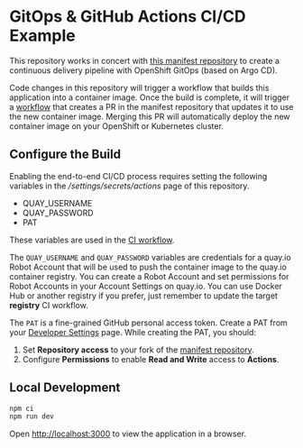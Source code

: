 # GitOps & GitHub Actions CI/CD Example

This repository works in concert with [this manifest repository](https://github.com/evanshortiss/gitops-gh-actions-manifests)
to create a continuous delivery pipeline with OpenShift GitOps (based on Argo CD).

Code changes in this repository will trigger a workflow that builds this
application into a container image. Once the build is complete, it will trigger
a [workflow](https://github.com/evanshortiss/gitops-gh-actions-manifests/blob/main/.github/workflows/update-container-image.yaml)
that creates a PR in the manifest repository that updates it to use the new
container image. Merging this PR will automatically deploy the new container
image on your OpenShift or Kubernetes cluster.

## Configure the Build

Enabling the end-to-end CI/CD process requires setting the following variables in
the */settings/secrets/actions* page of this repository.

* QUAY_USERNAME
* QUAY_PASSWORD
* PAT

These variables are used in the [CI workflow](https://github.com/evanshortiss/gitops-gh-actions-application/blob/main/.github/workflows/build-container-image.yaml).

The `QUAY_USERNAME` and `QUAY_PASSWORD` variables are credentials for a quay.io
Robot Account that will be used to push the container image to the quay.io 
container registry. You can create a Robot Account and set permissions for Robot
Accounts in your Account Settings on quay.io. You can use Docker Hub or another
registry if you prefer, just remember to update the target **registry** CI
workflow.

The `PAT` is a fine-grained GitHub personal access token. Create a PAT from
your [Developer Settings](https://github.com/settings/tokens?type=beta) page.
While creating the PAT, you should:

1. Set **Repository access** to your fork of the [manifest repository](https://github.com/evanshortiss/gitops-gh-actions-manifests).
1. Configure **Permissions** to enable **Read and Write** access to **Actions**.

## Local Development

```bash
npm ci
npm run dev
```

Open [http://localhost:3000](http://localhost:3000) to view the application in a browser.
